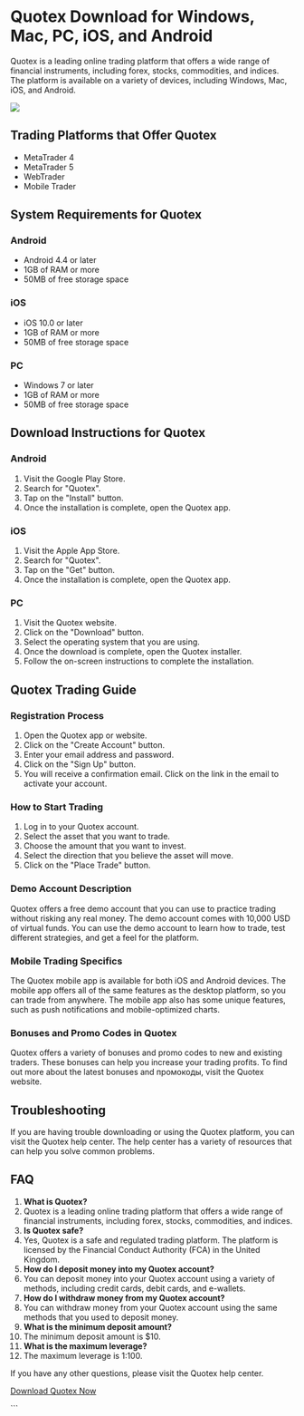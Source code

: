 # Quotex Download for Windows, Mac, PC, iOS, and Android

Quotex is a leading online trading platform that offers a wide range of
financial instruments, including forex, stocks, commodities, and
indices. The platform is available on a variety of devices, including
Windows, Mac, iOS, and Android.

[![](https://static.quotex.io/files/1_en/300_250.jpg)](https://traff.sbs/brokerqxsignupf)

## Trading Platforms that Offer Quotex

-   MetaTrader 4
-   MetaTrader 5
-   WebTrader
-   Mobile Trader

## System Requirements for Quotex

### Android

-   Android 4.4 or later
-   1GB of RAM or more
-   50MB of free storage space

### iOS

-   iOS 10.0 or later
-   1GB of RAM or more
-   50MB of free storage space

### PC

-   Windows 7 or later
-   1GB of RAM or more
-   50MB of free storage space

## Download Instructions for Quotex

### Android

1.  Visit the Google Play Store.
2.  Search for "Quotex".
3.  Tap on the "Install" button.
4.  Once the installation is complete, open the Quotex app.

### iOS

1.  Visit the Apple App Store.
2.  Search for "Quotex".
3.  Tap on the "Get" button.
4.  Once the installation is complete, open the Quotex app.

### PC

1.  Visit the Quotex website.
2.  Click on the "Download" button.
3.  Select the operating system that you are using.
4.  Once the download is complete, open the Quotex installer.
5.  Follow the on-screen instructions to complete the installation.

## Quotex Trading Guide

### Registration Process

1.  Open the Quotex app or website.
2.  Click on the "Create Account" button.
3.  Enter your email address and password.
4.  Click on the "Sign Up" button.
5.  You will receive a confirmation email. Click on the link in the
    email to activate your account.

### How to Start Trading

1.  Log in to your Quotex account.
2.  Select the asset that you want to trade.
3.  Choose the amount that you want to invest.
4.  Select the direction that you believe the asset will move.
5.  Click on the "Place Trade" button.

### Demo Account Description

Quotex offers a free demo account that you can use to practice trading
without risking any real money. The demo account comes with 10,000 USD
of virtual funds. You can use the demo account to learn how to trade,
test different strategies, and get a feel for the platform.

### Mobile Trading Specifics

The Quotex mobile app is available for both iOS and Android devices. The
mobile app offers all of the same features as the desktop platform, so
you can trade from anywhere. The mobile app also has some unique
features, such as push notifications and mobile-optimized charts.

### Bonuses and Promo Codes in Quotex

Quotex offers a variety of bonuses and promo codes to new and existing
traders. These bonuses can help you increase your trading profits. To
find out more about the latest bonuses and промокоды, visit the Quotex
website.

## Troubleshooting

If you are having trouble downloading or using the Quotex platform, you
can visit the Quotex help center. The help center has a variety of
resources that can help you solve common problems.

## FAQ

1.  **What is Quotex?**
2.  Quotex is a leading online trading platform that offers a wide range
    of financial instruments, including forex, stocks, commodities, and
    indices.
3.  **Is Quotex safe?**
4.  Yes, Quotex is a safe and regulated trading platform. The platform
    is licensed by the Financial Conduct Authority (FCA) in the United
    Kingdom.
5.  **How do I deposit money into my Quotex account?**
6.  You can deposit money into your Quotex account using a variety of
    methods, including credit cards, debit cards, and e-wallets.
7.  **How do I withdraw money from my Quotex account?**
8.  You can withdraw money from your Quotex account using the same
    methods that you used to deposit money.
9.  **What is the minimum deposit amount?**
10. The minimum deposit amount is \$10.
11. **What is the maximum leverage?**
12. The maximum leverage is 1:100.

If you have any other questions, please visit the Quotex help center.

[Download Quotex Now](\%22https://traff.sbs/quotexonelink\%22)

\`\`\`

